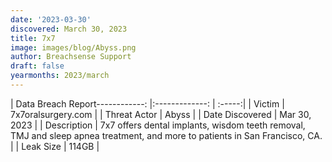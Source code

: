```yaml
---
date: '2023-03-30'
discovered: March 30, 2023
title: 7x7
image: images/blog/Abyss.png
author: Breachsense Support
draft: false
yearmonths: 2023/march
---
```


| Data Breach Report------------:     |:-------------:    | :-----:|
| Victim      | 7x7oralsurgery.com      | 
| Threat Actor      | Abyss      | 
| Date Discovered      | Mar 30, 2023      | 
| Description      | 7x7 offers dental implants, wisdom teeth removal, TMJ and sleep apnea treatment, and more to patients in San Francisco, CA.      | 
| Leak Size      | 114GB      | 

